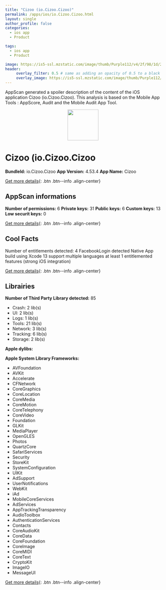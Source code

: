 ```yaml
---
title: "Cizoo (io.Cizoo.Cizoo)"
permalink: /apps/ios/io.Cizoo.Cizoo.html
layout: single
author_profile: false
categories: 
  - ios app 
  - Product 

tags: 
  - ios app 
  - Product 

image: https://is5-ssl.mzstatic.com/image/thumb/Purple112/v4/2f/98/1d/2f981d62-144d-4658-c18d-a18112e9fb8a/AppIcon-1x_U007emarketing-0-10-0-85-220.png/512x512bb.jpg
header: 
     overlay_filter: 0.5 # same as adding an opacity of 0.5 to a black background
     overlay_image: https://is5-ssl.mzstatic.com/image/thumb/Purple112/v4/2f/98/1d/2f981d62-144d-4658-c18d-a18112e9fb8a/AppIcon-1x_U007emarketing-0-10-0-85-220.png/512x512bb.jpg
---
```

AppScan generated a spoiler description of the content of the iOS application Cizoo (io.Cizoo.Cizoo). This analysis is based on the Mobile App Tools : AppScore, Audit and the Mobile Audit App Tool.

  
  
<div style="text-align: center;"><img src="https://is5-ssl.mzstatic.com/image/thumb/Purple112/v4/2f/98/1d/2f981d62-144d-4658-c18d-a18112e9fb8a/AppIcon-1x_U007emarketing-0-10-0-85-220.png/512x512bb.jpg" width="100" height="100"></div>  
  
# Cizoo (io.Cizoo.Cizoo

**BundleId:** io.Cizoo.Cizoo
**App Version:** 4.53.4
**App Name:** Cizoo


[Get more details](/pricing.html){: .btn .btn--info .align-center}  
  
## AppScan informations 

**Number of permissions:** 6
**Private keys:** 31
**Public keys:** 6
**Custom keys:** 13
**Low securit keys:** 0
  
[Get more details](/pricing.html){: .btn .btn--info .align-center}

## Cool Facts

Number of entitlements detected: 4
FacebookLogin detected
Native App
build using Xcode 13
support multiple languages
at least 1 entitlemented features (strong iOS integration)
  
[Get more details](/pricing.html){: .btn .btn--info .align-center}

## Librairies 
**Number of Third Party Library detected:** 85
- Crash: 2 lib(s)
- UI: 2 lib(s)
- Logs: 1 lib(s)
- Tools: 21 lib(s)
- Network: 3 lib(s)
- Tracking: 6 lib(s)
- Storage: 2 lib(s)

**Apple dylibs:**


**Apple System Library Frameworks:**
- AVFoundation
- AVKit
- Accelerate
- CFNetwork
- CoreGraphics
- CoreLocation
- CoreMedia
- CoreMotion
- CoreTelephony
- CoreVideo
- Foundation
- GLKit
- MediaPlayer
- OpenGLES
- Photos
- QuartzCore
- SafariServices
- Security
- StoreKit
- SystemConfiguration
- UIKit
- AdSupport
- UserNotifications
- WebKit
- iAd
- MobileCoreServices
- AdServices
- AppTrackingTransparency
- AudioToolbox
- AuthenticationServices
- Contacts
- CoreAudioKit
- CoreData
- CoreFoundation
- CoreImage
- CoreMIDI
- CoreText
- CryptoKit
- ImageIO
- MessageUI


  
[Get more details](/pricing.html){: .btn .btn--info .align-center}

